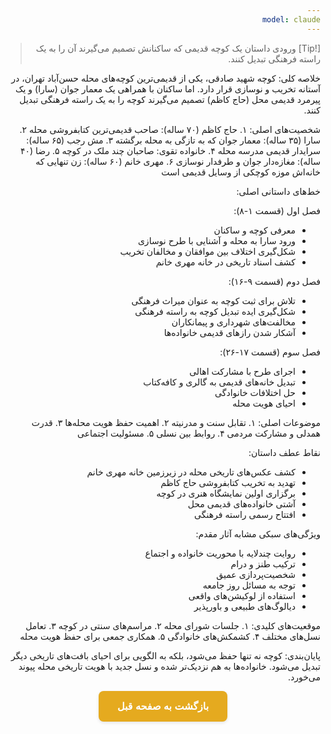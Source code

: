 ```yaml
---
model: claude
---
```


> [!Tip] ورودی
> داستان یک کوچه قدیمی که ساکنانش تصمیم می‌گیرند آن را به یک راسته فرهنگی تبدیل کنند.

خلاصه کلی:
کوچه شهید صادقی، یکی از قدیمی‌ترین کوچه‌های محله حسن‌آباد تهران، در آستانه تخریب و نوسازی قرار دارد. اما ساکنان با همراهی یک معمار جوان (سارا) و یک پیرمرد قدیمی محل (حاج کاظم) تصمیم می‌گیرند کوچه را به یک راسته فرهنگی تبدیل کنند.

شخصیت‌های اصلی:
۱. حاج کاظم (۷۰ ساله): صاحب قدیمی‌ترین کتابفروشی محله
۲. سارا (۳۵ ساله): معمار جوان که به تازگی به محله برگشته
۳. مش رجب (۶۵ ساله): سرایدار قدیمی مدرسه محله
۴. خانواده تقوی: صاحبان چند ملک در کوچه
۵. رضا (۴۰ ساله): مغازه‌دار جوان و طرفدار نوسازی
۶. مهری خانم (۶۰ ساله): زن تنهایی که خانه‌اش موزه کوچکی از وسایل قدیمی است

خط‌های داستانی اصلی:

فصل اول (قسمت ۱-۸):
- معرفی کوچه و ساکنان
- ورود سارا به محله و آشنایی با طرح نوسازی
- شکل‌گیری اختلاف بین موافقان و مخالفان تخریب
- کشف اسناد تاریخی در خانه مهری خانم

فصل دوم (قسمت ۹-۱۶):
- تلاش برای ثبت کوچه به عنوان میراث فرهنگی
- شکل‌گیری ایده تبدیل کوچه به راسته فرهنگی
- مخالفت‌های شهرداری و پیمانکاران
- آشکار شدن رازهای قدیمی خانواده‌ها

فصل سوم (قسمت ۱۷-۲۶):
- اجرای طرح با مشارکت اهالی
- تبدیل خانه‌های قدیمی به گالری و کافه‌کتاب
- حل اختلافات خانوادگی
- احیای هویت محله

موضوعات اصلی:
۱. تقابل سنت و مدرنیته
۲. اهمیت حفظ هویت محله‌ها
۳. قدرت همدلی و مشارکت مردمی
۴. روابط بین نسلی
۵. مسئولیت اجتماعی

نقاط عطف داستان:
- کشف عکس‌های تاریخی محله در زیرزمین خانه مهری خانم
- تهدید به تخریب کتابفروشی حاج کاظم
- برگزاری اولین نمایشگاه هنری در کوچه
- آشتی خانواده‌های قدیمی محل
- افتتاح رسمی راسته فرهنگی

ویژگی‌های سبکی مشابه آثار مقدم:
- روایت چندلایه با محوریت خانواده و اجتماع
- ترکیب طنز و درام
- شخصیت‌پردازی عمیق
- توجه به مسائل روز جامعه
- استفاده از لوکیشن‌های واقعی
- دیالوگ‌های طبیعی و باورپذیر

موقعیت‌های کلیدی:
۱. جلسات شورای محله
۲. مراسم‌های سنتی در کوچه
۳. تعامل نسل‌های مختلف
۴. کشمکش‌های خانوادگی
۵. همکاری جمعی برای حفظ هویت محله

پایان‌بندی:
کوچه نه تنها حفظ می‌شود، بلکه به الگویی برای احیای بافت‌های تاریخی دیگر تبدیل می‌شود. خانواده‌ها به هم نزدیک‌تر شده و نسل جدید با هویت تاریخی محله پیوند می‌خورد.


<html dir="rtl" lang="fa"><head> <meta charset="UTF-8"> <style> .back-button { display: inline-block; padding: 15px 30px; background-color: rgb(229, 170, 31); color: white; text-decoration: none; border-radius: 8px; font-family: 'Vazirmatn', Tahoma, Geneva, Verdana, sans-serif; font-weight: bold; font-size: 16px; border: none; cursor: pointer; transition: background-color 0.3s ease; box-shadow: 0 2px 5px rgba(0,0,0,0.1); } .back-button:hover { background-color: rgb(205, 150, 25); box-shadow: 0 3px 8px rgba(0,0,0,0.2); } .button-container { display: flex; justify-content: center; align-items: center;} </style></head><body> <div class="button-container"> <button class="back-button" onclick="window.history.back()" aria-label="بازگشت به صفحه قبل"> بازگشت به صفحه قبل </button> </div></body></html>